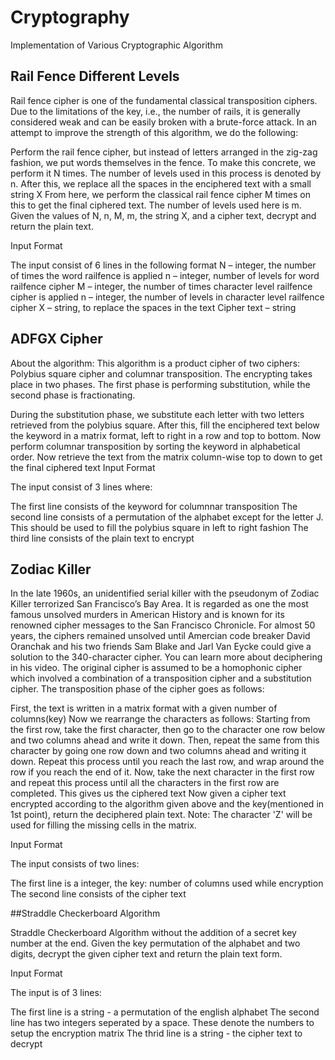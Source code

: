 # Cryptography

Implementation of Various Cryptographic Algorithm

## Rail Fence Different Levels
Rail fence cipher is one of the fundamental classical transposition ciphers. Due to the limitations of the key, i.e., the number of rails, it is generally considered weak and can be easily broken with a brute-force attack.
In an attempt to improve the strength of this algorithm, we do the following:

Perform the rail fence cipher, but instead of letters arranged in the zig-zag fashion, we put words themselves in the fence. To make this concrete, we perform it N times. The number of levels used in this process is denoted by n.
After this, we replace all the spaces in the enciphered text with a small string X
From here, we perform the classical rail fence cipher M times on this to get the final ciphered text. The number of levels used here is m.
Given the values of N, n, M, m, the string X, and a cipher text, decrypt and return the plain text.

Input Format

The input consist of 6 lines in the following format
N – integer, the number of times the word railfence is applied
n – integer, number of levels for word railfence cipher
M – integer, the number of times character level railfence cipher is applied
n – integer, the number of levels in character level railfence cipher
X – string, to replace the spaces in the text
Cipher text – string

## ADFGX Cipher
About the algorithm:
This algorithm is a product cipher of two ciphers: Polybius square cipher and columnar transposition. The encrypting takes place in two phases. The first phase is performing substitution, while the second phase is fractionating.

During the substitution phase, we substitute each letter with two letters retrieved from the polybius square.
After this, fill the enciphered text below the keyword in a matrix format, left to right in a row and top to bottom. Now perform columnar transposition by sorting the keyword in alphabetical order.
Now retrieve the text from the matrix column-wise top to down to get the final ciphered text
Input Format

The input consist of 3 lines where:

The first line consists of the keyword for columnnar transposition
The second line consists of a permutation of the alphabet except for the letter J. This should be used to fill the polybius square in left to right fashion
The third line consists of the plain text to encrypt

## Zodiac Killer

In the late 1960s, an unidentified serial killer with the pseudonym of Zodiac Killer terrorized San Francisco’s Bay Area. It is regarded as one the most famous unsolved murders in American History and is known for its renowned cipher messages to the San Francisco Chronicle. For almost 50 years, the ciphers remained unsolved until Amercian code breaker David Oranchak and his two friends Sam Blake and Jarl Van Eycke could give a solution to the 340-character cipher. You can learn more about deciphering in his video.
The original cipher is assumed to be a homophonic cipher which involved a combination of a transposition cipher and a substitution cipher.
The transposition phase of the cipher goes as follows:

First, the text is written in a matrix format with a given number of columns(key)
Now we rearrange the characters as follows:
Starting from the first row, take the first character, then go to the character one row below and two columns ahead and write it down. Then, repeat the same from this character by going one row down and two columns ahead and writing it down. Repeat this process until you reach the last row, and wrap around the row if you reach the end of it.
Now, take the next character in the first row and repeat this process until all the characters in the first row are completed. This gives us the ciphered text
Now given a cipher text encrypted according to the algorithm given above and the key(mentioned in 1st point), return the deciphered plain text.
Note: The character 'Z' will be used for filling the missing cells in the matrix.

Input Format

The input consists of two lines:

The first line is a integer, the key: number of columns used while encryption
The second line consists of the cipher text


##Straddle Checkerboard Algorithm

Straddle Checkerboard Algorithm without the addition of a secret key number at the end.
Given the key permutation of the alphabet and two digits, decrypt the given cipher text and return the plain text form.

Input Format

The input is of 3 lines:

The first line is a string - a permutation of the english alphabet
The second line has two integers seperated by a space. These denote the numbers to setup the encryption matrix
The thrid line is a string - the cipher text to decrypt
